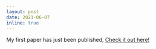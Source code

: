 ```yaml
---
layout: post
date: 2021-06-07
inline: true
---
```


My first paper has just been published, [Check it out here!](https://journals.ametsoc.org/view/journals/hydr/22/6/JHM-D-20-0253.1.xml)